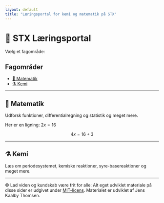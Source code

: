 ```yaml
---
layout: default
title: "Læringsportal for kemi og matematik på STX"
---
```


# 📘 STX Læringsportal

Vælg et fagområde:

## Fagområder

- [📐 Matematik](./matematik/index.html)
- [⚗️ Kemi](./kemi/index.html)

---

## 📐 Matematik

Udforsk funktioner, differentialregning og statistik og meget mere.

Her er en ligning: $2x=16$

$$
4x=16+3
$$

---

## ⚗️ Kemi

Læs om periodesystemet, kemiske reaktioner, syre-basereaktioner og meget mere.

---

© Lad viden og kundskab være frit for alle: Alt eget udviklet materiale på disse sider er udgivet under [MIT-licens](https://opensource.org/licenses/MIT). Materialet er udviklet af Jens Kaalby Thomsen.



